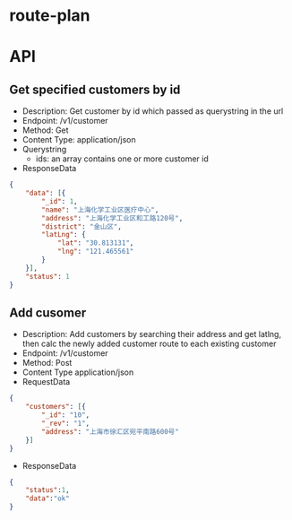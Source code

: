 # route-plan

# API

## Get specified customers by id

- Description: Get customer by id which passed as querystring in the url
- Endpoint: /v1/customer
- Method: Get
- Content Type: application/json
- Querystring
  - ids: an array contains one or more customer id
- ResponseData
```JSON
{
    "data": [{
        "_id": 1,
        "name": "上海化学工业区医疗中心",
        "address": "上海化学工业区和工路120号",
        "district": "金山区",
        "latLng": {
            "lat": "30.813131",
            "lng": "121.465561"
        }
    }],
    "status": 1
}
```

## Add cusomer

- Description: Add customers by searching their address and get latlng, then calc the newly added customer route to each existing customer
- Endpoint: /v1/customer
- Method: Post
- Content Type application/json
- RequestData
```JSON
{
    "customers": [{
        "_id": "10",
        "_rev": "1",
        "address": "上海市徐汇区宛平南路600号"
    }]
}
```
- ResponseData
```JSON
{
    "status":1,
    "data":"ok"
}
```
